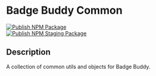 # Badge Buddy Common

[![Publish NPM Package](https://github.com/SlinkyPotato/badge-buddy-common/actions/workflows/publish-npm.yml/badge.svg?branch=main)](https://github.com/solidchain-tech/badge-buddy-common/actions/workflows/publish-npm.yml)<br>
[![Publish NPM Staging Package](https://github.com/SlinkyPotato/badge-buddy-common/actions/workflows/publish-npm-staging.yml/badge.svg)](https://github.com/solidchain-tech/badge-buddy-common/actions/workflows/publish-npm-staging.yml)

## Description

A collection of common utils and objects for Badge Buddy.
